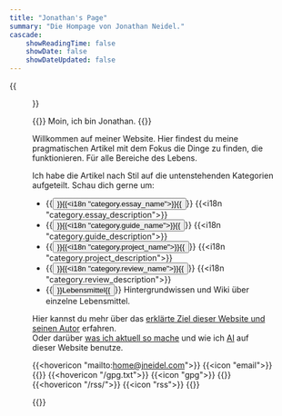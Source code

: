 ```yaml
---
title: "Jonathan's Page"
summary: "Die Hompage von Jonathan Neidel."
cascade:
    showReadingTime: false
    showDate: false
    showDateUpdated: false
---
```


{{<figure caption="_Ich._" clearClass="true" class="sm:h-3/6 sm:max-w-72 sm:float-right sm:pl-6 my-0" alt="Profilbild von Jonathan Neidel" src="img/profile-picture.jpg">}}

{{<lead>}}
Moin, ich bin Jonathan.
{{</lead>}}

Willkommen auf meiner Website.
Hier findest du meine pragmatischen Artikel mit dem Fokus die Dinge zu finden,
die funktionieren. Für alle Bereiche des Lebens.

Ich habe die Artikel nach Stil auf die untenstehenden Kategorien aufgeteilt.
Schau dich gerne um:

- {{<button href="essay">}}{{<i18n "category.essay_name">}}{{</button>}} {{<i18n "category.essay_description">}}
- {{<button href="guide">}}{{<i18n "category.guide_name">}}{{</button>}} {{<i18n "category.guide_description">}}
- {{<button href="project">}}{{<i18n "category.project_name">}}{{</button>}} {{<i18n "category.project_description">}}
- {{<button href="review">}}{{<i18n "category.review_name">}}{{</button>}} {{<i18n "category.review_description">}}
- {{<button href="foods">}}Lebensmittel{{</button>}} Hintergrundwissen und Wiki über einzelne Lebensmittel.

Hier kannst du mehr über das [erklärte Ziel dieser Website und seinen Autor](about) erfahren.
<br>
Oder darüber [was ich aktuell so mache](now) und wie ich [AI](ai) auf
dieser Website benutze.

{{<hovericon "mailto:home@jneidel.com">}}
    {{<icon "email">}}
{{</hovericon>}}
{{<hovericon "/gpg.txt">}}
    {{<icon "gpg">}}
{{</hovericon>}}
{{<hovericon "/rss/">}}
    {{<icon "rss">}}
{{</hovericon>}}

{{<newsletter-signup>}}
